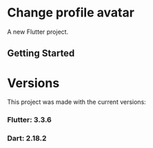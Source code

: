 # Change profile avatar

A new Flutter project.

## Getting Started

# Versions

This project was made with the current versions:

### Flutter: 3.3.6

### Dart: 2.18.2
